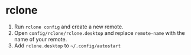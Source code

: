 # rclone

1. Run `rclone config` and create a new remote.
2. Open `config/rclone/rclone.desktop` and replace `remote-name` with the name of your remote.
3. Add `rclone.desktop` to `~/.config/autostart`

